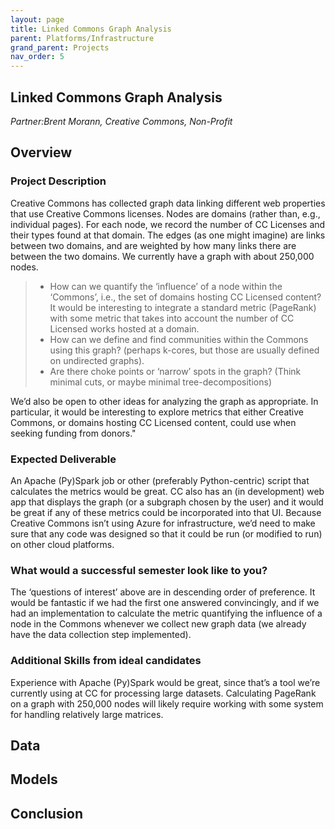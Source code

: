 ```yaml
---
layout: page
title: Linked Commons Graph Analysis
parent: Platforms/Infrastructure
grand_parent: Projects 
nav_order: 5
---
```



## Linked Commons Graph Analysis
*Partner:Brent Morann, Creative Commons, Non-Profit*

## Overview
### Project Description
Creative Commons has collected graph data linking different web properties that use Creative Commons licenses.  Nodes are domains (rather than, e.g., individual pages).  For each node, we record the number of CC Licenses and their types found at that domain.  The edges (as one might imagine) are  links between two domains, and are weighted by how many links there are between the two domains.  We currently have a graph with about 250,000 nodes.
>- How can we quantify the ‘influence’ of a node within the ‘Commons’, i.e., the set of domains hosting CC Licensed content?  It would be interesting to integrate a standard metric (PageRank) with some metric that takes into account the number of CC Licensed works hosted at a domain.
>- How can we define and find communities within the Commons using this graph?  (perhaps k-cores, but those are usually defined on undirected graphs).
>- Are there choke points or ‘narrow’ spots in the graph? (Think minimal cuts, or maybe minimal tree-decompositions)

We’d also be open to other ideas for analyzing the graph as appropriate.  In particular, it would be interesting to explore metrics that either Creative Commons, or domains hosting CC Licensed content, could use when seeking funding from donors."
### Expected Deliverable
An Apache (Py)Spark job or other (preferably Python-centric) script that calculates the metrics would be great.  CC also has an (in development) web app that displays the graph (or a subgraph chosen by the user) and it would be great if any of these metrics could be incorporated into that UI. Because Creative Commons isn’t using Azure for infrastructure, we’d need to make sure that any code was designed so that it could be run (or modified to run) on other cloud platforms.
### What would a successful semester look like to you?
The ‘questions of interest’ above are in descending order of preference. It would be fantastic if we had the first one answered convincingly, and if we had an implementation to calculate the metric quantifying the influence of a node in the Commons whenever we collect new graph data (we already have the data collection step implemented).
### Additional Skills from ideal candidates
Experience with Apache (Py)Spark would be great, since that’s a tool we’re currently using at CC for processing large datasets. Calculating PageRank on a graph with 250,000 nodes will likely require working with some system for handling relatively large matrices.

## Data

## Models

## Conclusion


```python

```

